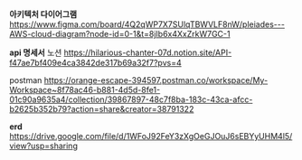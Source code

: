 **아키텍처 다이어그램**
https://www.figma.com/board/4Q2qWP7X7SUlqTBWVLF8nW/pleiades---AWS-cloud-diagram?node-id=0-1&t=8jIb6x4XxZrkW7GC-1

**api 명세서**
노션
https://hilarious-chanter-07d.notion.site/API-f47ae7bf409e4ca3842de317b69a32f7?pvs=4

postman
https://orange-escape-394597.postman.co/workspace/My-Workspace~8f78ac46-b881-4d5d-8fe1-01c90a9635a4/collection/39867897-48c7f8ba-183c-43ca-afcc-b2625b352b79?action=share&creator=38791322

**erd**
https://drive.google.com/file/d/1WFoJ92FeY3zXgOeGJOuJ6sEBYyUHM4l5/view?usp=sharing
